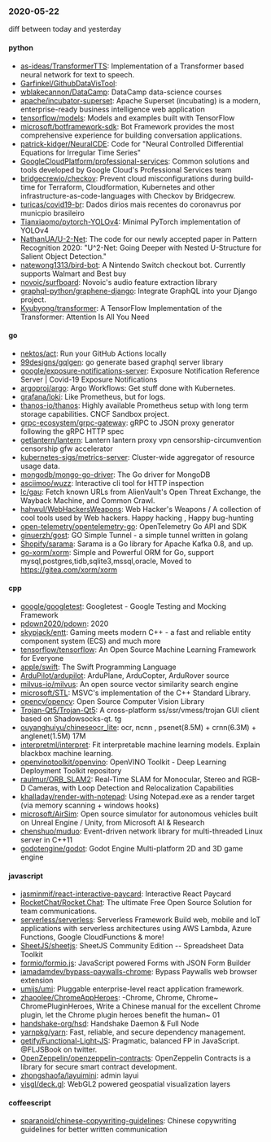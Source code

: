 ### 2020-05-22
diff between today and yesterday

#### python
* [as-ideas/TransformerTTS](https://github.com/as-ideas/TransformerTTS):  Implementation of a Transformer based neural network for text to speech.
* [Garfinkel/GithubDataVisTool](https://github.com/Garfinkel/GithubDataVisTool): 
* [wblakecannon/DataCamp](https://github.com/wblakecannon/DataCamp): DataCamp data-science courses
* [apache/incubator-superset](https://github.com/apache/incubator-superset): Apache Superset (incubating) is a modern, enterprise-ready business intelligence web application
* [tensorflow/models](https://github.com/tensorflow/models): Models and examples built with TensorFlow
* [microsoft/botframework-sdk](https://github.com/microsoft/botframework-sdk): Bot Framework provides the most comprehensive experience for building conversation applications.
* [patrick-kidger/NeuralCDE](https://github.com/patrick-kidger/NeuralCDE): Code for "Neural Controlled Differential Equations for Irregular Time Series"
* [GoogleCloudPlatform/professional-services](https://github.com/GoogleCloudPlatform/professional-services): Common solutions and tools developed by Google Cloud's Professional Services team
* [bridgecrewio/checkov](https://github.com/bridgecrewio/checkov): Prevent cloud misconfigurations during build-time for Terraform, Cloudformation, Kubernetes and other infrastructure-as-code-languages with Checkov by Bridgecrew.
* [turicas/covid19-br](https://github.com/turicas/covid19-br): Dados dirios mais recentes do coronavrus por municpio brasileiro
* [Tianxiaomo/pytorch-YOLOv4](https://github.com/Tianxiaomo/pytorch-YOLOv4): Minimal PyTorch implementation of YOLOv4
* [NathanUA/U-2-Net](https://github.com/NathanUA/U-2-Net): The code for our newly accepted paper in Pattern Recognition 2020: "U^2-Net: Going Deeper with Nested U-Structure for Salient Object Detection."
* [natewong1313/bird-bot](https://github.com/natewong1313/bird-bot): A Nintendo Switch checkout bot. Currently supports Walmart and Best buy
* [novoic/surfboard](https://github.com/novoic/surfboard): Novoic's audio feature extraction library
* [graphql-python/graphene-django](https://github.com/graphql-python/graphene-django): Integrate GraphQL into your Django project.
* [Kyubyong/transformer](https://github.com/Kyubyong/transformer): A TensorFlow Implementation of the Transformer: Attention Is All You Need

#### go
* [nektos/act](https://github.com/nektos/act): Run your GitHub Actions locally 
* [99designs/gqlgen](https://github.com/99designs/gqlgen): go generate based graphql server library
* [google/exposure-notifications-server](https://github.com/google/exposure-notifications-server): Exposure Notification Reference Server | Covid-19 Exposure Notifications
* [argoproj/argo](https://github.com/argoproj/argo): Argo Workflows: Get stuff done with Kubernetes.
* [grafana/loki](https://github.com/grafana/loki): Like Prometheus, but for logs.
* [thanos-io/thanos](https://github.com/thanos-io/thanos): Highly available Prometheus setup with long term storage capabilities. CNCF Sandbox project.
* [grpc-ecosystem/grpc-gateway](https://github.com/grpc-ecosystem/grpc-gateway): gRPC to JSON proxy generator following the gRPC HTTP spec
* [getlantern/lantern](https://github.com/getlantern/lantern): Lantern         lantern proxy vpn censorship-circumvention censorship gfw accelerator
* [kubernetes-sigs/metrics-server](https://github.com/kubernetes-sigs/metrics-server): Cluster-wide aggregator of resource usage data.
* [mongodb/mongo-go-driver](https://github.com/mongodb/mongo-go-driver): The Go driver for MongoDB
* [asciimoo/wuzz](https://github.com/asciimoo/wuzz): Interactive cli tool for HTTP inspection
* [lc/gau](https://github.com/lc/gau): Fetch known URLs from AlienVault's Open Threat Exchange, the Wayback Machine, and Common Crawl.
* [hahwul/WebHackersWeapons](https://github.com/hahwul/WebHackersWeapons):  Web Hacker's Weapons / A collection of cool tools used by Web hackers. Happy hacking , Happy bug-hunting
* [open-telemetry/opentelemetry-go](https://github.com/open-telemetry/opentelemetry-go): OpenTelemetry Go API and SDK
* [ginuerzh/gost](https://github.com/ginuerzh/gost): GO Simple Tunnel - a simple tunnel written in golang
* [Shopify/sarama](https://github.com/Shopify/sarama): Sarama is a Go library for Apache Kafka 0.8, and up.
* [go-xorm/xorm](https://github.com/go-xorm/xorm): Simple and Powerful ORM for Go, support mysql,postgres,tidb,sqlite3,mssql,oracle, Moved to https://gitea.com/xorm/xorm

#### cpp
* [google/googletest](https://github.com/google/googletest): Googletest - Google Testing and Mocking Framework
* [pdown2020/pdown](https://github.com/pdown2020/pdown): 2020
* [skypjack/entt](https://github.com/skypjack/entt): Gaming meets modern C++ - a fast and reliable entity component system (ECS) and much more
* [tensorflow/tensorflow](https://github.com/tensorflow/tensorflow): An Open Source Machine Learning Framework for Everyone
* [apple/swift](https://github.com/apple/swift): The Swift Programming Language
* [ArduPilot/ardupilot](https://github.com/ArduPilot/ardupilot): ArduPlane, ArduCopter, ArduRover source
* [milvus-io/milvus](https://github.com/milvus-io/milvus): An open source vector similarity search engine
* [microsoft/STL](https://github.com/microsoft/STL): MSVC's implementation of the C++ Standard Library.
* [opencv/opencv](https://github.com/opencv/opencv): Open Source Computer Vision Library
* [Trojan-Qt5/Trojan-Qt5](https://github.com/Trojan-Qt5/Trojan-Qt5): A cross-platform ss/ssr/vmess/trojan GUI client based on Shadowsocks-qt. tg
* [ouyanghuiyu/chineseocr_lite](https://github.com/ouyanghuiyu/chineseocr_lite): ocr, ncnn , psenet(8.5M) + crnn(6.3M) + anglenet(1.5M) 17M
* [interpretml/interpret](https://github.com/interpretml/interpret): Fit interpretable machine learning models. Explain blackbox machine learning.
* [openvinotoolkit/openvino](https://github.com/openvinotoolkit/openvino): OpenVINO Toolkit - Deep Learning Deployment Toolkit repository
* [raulmur/ORB_SLAM2](https://github.com/raulmur/ORB_SLAM2): Real-Time SLAM for Monocular, Stereo and RGB-D Cameras, with Loop Detection and Relocalization Capabilities
* [khalladay/render-with-notepad](https://github.com/khalladay/render-with-notepad): Using Notepad.exe as a render target (via memory scanning + windows hooks)
* [microsoft/AirSim](https://github.com/microsoft/AirSim): Open source simulator for autonomous vehicles built on Unreal Engine / Unity, from Microsoft AI & Research
* [chenshuo/muduo](https://github.com/chenshuo/muduo): Event-driven network library for multi-threaded Linux server in C++11
* [godotengine/godot](https://github.com/godotengine/godot): Godot Engine  Multi-platform 2D and 3D game engine

#### javascript
* [jasminmif/react-interactive-paycard](https://github.com/jasminmif/react-interactive-paycard): Interactive React Paycard
* [RocketChat/Rocket.Chat](https://github.com/RocketChat/Rocket.Chat): The ultimate Free Open Source Solution for team communications.
* [serverless/serverless](https://github.com/serverless/serverless):  Serverless Framework  Build web, mobile and IoT applications with serverless architectures using AWS Lambda, Azure Functions, Google CloudFunctions & more! 
* [SheetJS/sheetjs](https://github.com/SheetJS/sheetjs):  SheetJS Community Edition -- Spreadsheet Data Toolkit
* [formio/formio.js](https://github.com/formio/formio.js): JavaScript powered Forms with JSON Form Builder
* [iamadamdev/bypass-paywalls-chrome](https://github.com/iamadamdev/bypass-paywalls-chrome): Bypass Paywalls web browser extension
* [umijs/umi](https://github.com/umijs/umi):  Pluggable enterprise-level react application framework.
* [zhaoolee/ChromeAppHeroes](https://github.com/zhaoolee/ChromeAppHeroes): -Chrome, Chrome, Chrome~ ChromePluginHeroes, Write a Chinese manual for the excellent Chrome plugin, let the Chrome plugin heroes benefit the human~ 01
* [handshake-org/hsd](https://github.com/handshake-org/hsd): Handshake Daemon & Full Node
* [yarnpkg/yarn](https://github.com/yarnpkg/yarn):  Fast, reliable, and secure dependency management.
* [getify/Functional-Light-JS](https://github.com/getify/Functional-Light-JS): Pragmatic, balanced FP in JavaScript. @FLJSBook on twitter.
* [OpenZeppelin/openzeppelin-contracts](https://github.com/OpenZeppelin/openzeppelin-contracts): OpenZeppelin Contracts is a library for secure smart contract development.
* [zhongshaofa/layuimini](https://github.com/zhongshaofa/layuimini): admin layui 
* [visgl/deck.gl](https://github.com/visgl/deck.gl): WebGL2 powered geospatial visualization layers

#### coffeescript
* [sparanoid/chinese-copywriting-guidelines](https://github.com/sparanoid/chinese-copywriting-guidelines): Chinese copywriting guidelines for better written communication
